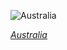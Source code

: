 
![Australia](https://www.gstatic.com/prettyearth/assets/full/1909.jpg)

*[Australia](https://www.google.com/maps/@-34.017768,151.112137,17z/data=!3m1!1e3)*
